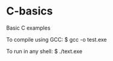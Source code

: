 # C-basics
Basic C examples

To compile using GCC:
$ gcc <name of file.c> -o test.exe

To run in any shell:
$ ./text.exe
